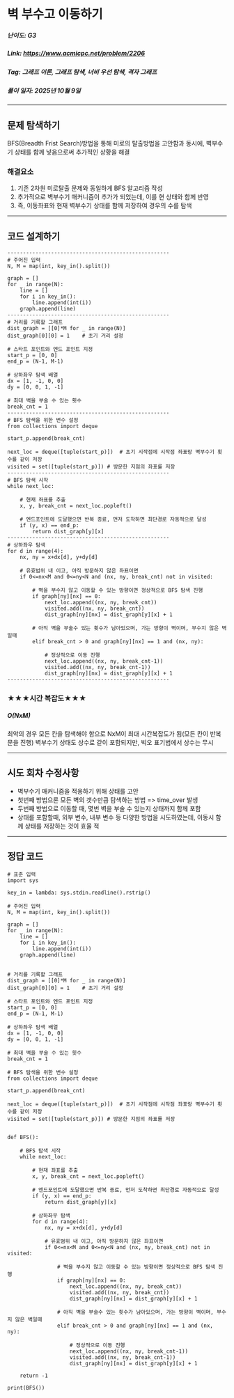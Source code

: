 # 벽 부수고 이동하기
##### 난이도: ***G3***
##### Link: https://www.acmicpc.net/problem/2206
##### Tag:  그래프 이론, 그래프 탐색, 너비 우선 탐색, 격자 그래프
##### 풀이 일자: 2025년 10월 9일
***
## 문제 탐색하기
BFS(Breadth Frist Search)방법을 통해 미로의 탈출방법을 고안함과 동시에, 벽부수기 상태를 함께 넣음으로써 추가적인 상황을 해결

### 해결요소
1. 기존 2차원 미로탈출 문제와 동일하게 BFS 알고리즘 작성
2. 추가적으로 벽부수기 매커니즘이 추가가 되었는데, 이를 현 상태와 함께 반영
3. 즉, 이동좌표와 현재 벽부수기 상태를 함께 저장하여 경우의 수를 탐색

***
## 코드 설계하기
```
----------------------------------------------------
# 주어진 입력
N, M = map(int, key_in().split())

graph = []
for _ in range(N):
    line = []
    for i in key_in():
        line.append(int(i))
    graph.append(line)
----------------------------------------------------
# 거리를 기록할 그래프
dist_graph = [[0]*M for _ in range(N)]
dist_graph[0][0] = 1	# 초기 거리 설정

# 스타트 포인트와 엔드 포인트 지정
start_p = [0, 0]
end_p = (N-1, M-1)

# 상하좌우 탐색 배열
dx = [1, -1, 0, 0]
dy = [0, 0, 1, -1]

# 최대 벽을 부술 수 있는 횟수
break_cnt = 1
----------------------------------------------------
# BFS 탐색을 위한 변수 설정
from collections import deque

start_p.append(break_cnt)

next_loc = deque([tuple(start_p)])	# 초기 시작점에 시작점 좌표랑 벽부수기 횟수를 같이 저장
visited = set([tuple(start_p)])	# 방문한 지점의 좌표를 저장
----------------------------------------------------
# BFS 탐색 시작
while next_loc:

	# 현재 좌표를 추출
	x, y, break_cnt = next_loc.popleft()
	
	# 엔드포인트에 도달했으면 반복 종료, 먼저 도착하면 최단경로 자동적으로 달성
	if (y, x) == end_p:
		return dist_graph[y][x]
----------------------------------------------------
# 상하좌우 탐색
for d in range(4):
	nx, ny = x+dx[d], y+dy[d]
	
	# 유효범위 내 이고, 아직 방문하지 않은 좌표이면
	if 0<=nx<M and 0<=ny<N and (nx, ny, break_cnt) not in visited:
	
		# 벽을 부수지 않고 이동할 수 있는 방향이면 정상적으로 BFS 탐색 진행
		if graph[ny][nx] == 0:
			next_loc.append((nx, ny, break_cnt))
			visited.add((nx, ny, break_cnt))
			dist_graph[ny][nx] = dist_graph[y][x] + 1

		# 아직 벽을 부술수 있는 횟수가 남아있으며, 가는 방향이 벽이며, 부수지 않은 벽일때
		elif break_cnt > 0 and graph[ny][nx] == 1 and (nx, ny):

			# 정상적으로 이동 진행
			next_loc.append((nx, ny, break_cnt-1))
			visited.add((nx, ny, break_cnt-1))
			dist_graph[ny][nx] = dist_graph[y][x] + 1
----------------------------------------------------
```
### ★★★시간 복잡도★★★
##### O(NxM)
최악의 경우 모든 칸을 탐색해야 함으로 NxM이 최대 시간복잡도가 됨(모든 칸이 반복문을 진행)
벽부수기 상태도 상수로 같이 포함되지만, 빅오 표기법에서 상수는 무시

***
## 시도 회차 수정사항
- 벽부수기 매커니즘을 적용하기 위해 상태를 고안
- 첫번째 방법으론 모든 벽의 갯수만큼 탐색하는 방법 => time_over 발생
- 두번째 방법으로 이동할 때, 몇번 벽을 부술 수 있는지 상태까지 함께 포함
- 상태를 포함할때, 외부 변수, 내부 변수 등 다양한 방법을 시도하였는데, 이동시 함께 상태를 저장하는 것이 효율 적

***
## 정답 코드
```
# 표준 입력
import sys

key_in = lambda: sys.stdin.readline().rstrip()

# 주어진 입력
N, M = map(int, key_in().split())

graph = []
for _ in range(N):
    line = []
    for i in key_in():
        line.append(int(i))
    graph.append(line)


# 거리를 기록할 그래프
dist_graph = [[0]*M for _ in range(N)]
dist_graph[0][0] = 1	# 초기 거리 설정

# 스타트 포인트와 엔드 포인트 지정
start_p = [0, 0]
end_p = (N-1, M-1)

# 상하좌우 탐색 배열
dx = [1, -1, 0, 0]
dy = [0, 0, 1, -1]

# 최대 벽을 부술 수 있는 횟수
break_cnt = 1

# BFS 탐색을 위한 변수 설정
from collections import deque

start_p.append(break_cnt)

next_loc = deque([tuple(start_p)])	# 초기 시작점에 시작점 좌표랑 벽부수기 횟수를 같이 저장
visited = set([tuple(start_p)])	# 방문한 지점의 좌표를 저장


def BFS():

	# BFS 탐색 시작
	while next_loc:
	
		# 현재 좌표를 추출
		x, y, break_cnt = next_loc.popleft()
		
		# 엔드포인트에 도달했으면 반복 종료, 먼저 도착하면 최단경로 자동적으로 달성
		if (y, x) == end_p:
			return dist_graph[y][x]

		# 상하좌우 탐색
		for d in range(4):
			nx, ny = x+dx[d], y+dy[d]
			
			# 유효범위 내 이고, 아직 방문하지 않은 좌표이면
			if 0<=nx<M and 0<=ny<N and (nx, ny, break_cnt) not in visited:
			
				# 벽을 부수지 않고 이동할 수 있는 방향이면 정상적으로 BFS 탐색 진행
				if graph[ny][nx] == 0:
					next_loc.append((nx, ny, break_cnt))
					visited.add((nx, ny, break_cnt))
					dist_graph[ny][nx] = dist_graph[y][x] + 1
	
				# 아직 벽을 부술수 있는 횟수가 남아있으며, 가는 방향이 벽이며, 부수지 않은 벽일때
				elif break_cnt > 0 and graph[ny][nx] == 1 and (nx, ny):

					# 정상적으로 이동 진행
					next_loc.append((nx, ny, break_cnt-1))
					visited.add((nx, ny, break_cnt-1))
					dist_graph[ny][nx] = dist_graph[y][x] + 1

	return -1
 
print(BFS())
```